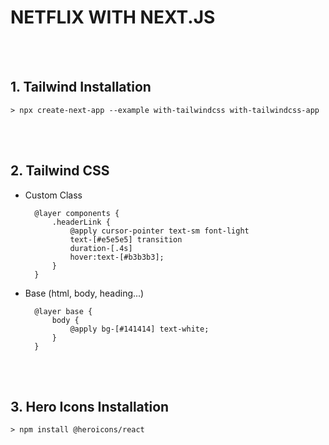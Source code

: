 # NETFLIX WITH NEXT.JS

<br><br>

## 1. Tailwind Installation
    > npx create-next-app --example with-tailwindcss with-tailwindcss-app

<br><br>

## 2. Tailwind CSS
- Custom Class

        @layer components {
            .headerLink {
                @apply cursor-pointer text-sm font-light 
                text-[#e5e5e5] transition 
                duration-[.4s] 
                hover:text-[#b3b3b3];
            }
        }

- Base (html, body, heading...)
        
        @layer base {
            body {
                @apply bg-[#141414] text-white;
            }
        }

<br><br>

## 3. Hero Icons Installation
    > npm install @heroicons/react

